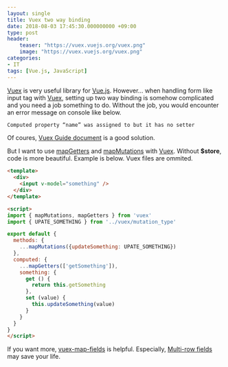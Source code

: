 ```yaml
---
layout: single
title: Vuex two way binding
date: 2018-08-03 17:45:30.000000000 +09:00
type: post
header:
    teaser: "https://vuex.vuejs.org/vuex.png"
    image: "https://vuex.vuejs.org/vuex.png"
categories:
- IT
tags: [Vue.js, JavaScript]
---
```


[Vuex] is very useful library for [Vue.js]. However... when handling form like input tag with [Vuex], setting up two way binding is somehow complicated and you need a job something to do. Without the job, you would encounter an error message on console like below.

```javascript
Computed property “name” was assigned to but it has no setter
```

Of coures, [Vuex Guide document](https://vuex.vuejs.org/guide/forms.html#two-way-computed-property) is a good solution.

But I want to use [mapGetters](https://vuex.vuejs.org/guide/getters.html#the-mapgetters-helper) and [mapMutations](https://vuex.vuejs.org/guide/getters.html#the-mapgetters-helper) with [Vuex]. Without **$store**, code is more beautiful. Example is below. Vuex files are ommited.

```html
<template>
  <div>
    <input v-model="something" />
  </div>
</template>

<script>
import { mapMutations, mapGetters } from 'vuex'
import { UPATE_SOMETHING } from '../vuex/mutation_type'

export default {
  methods: {
    ...mapMutations({updateSomething: UPATE_SOMETHING})
  },
  computed: {
    ...mapGetters(['getSomething']),
    something: {
      get () {
        return this.getSomething
      },
      set (value) {
        this.updateSomething(value)
      }
    }
  }
}
</script>
```

If you want more, [vuex-map-fields] is helpful. Especially, [Multi-row fields](https://github.com/maoberlehner/vuex-map-fields#multi-row-fields) may save your life.

[Vuex]: https://vuex.vuejs.org/kr/
[Vue.js]: https://vuejs.org/
[vuex-map-fields]: https://github.com/maoberlehner/vuex-map-fields